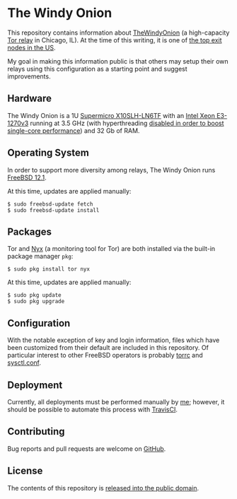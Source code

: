 # The Windy Onion

This repository contains information about [TheWindyOnion](https://metrics.torproject.org/rs.html#details/89094DFA4158C7A1583EC3A332CDCBC74A28CC0E) (a high-capacity [Tor relay](https://2019.www.torproject.org/about/overview.html.en#overview) in Chicago, IL).
At the time of this writing, it is one of [the top exit nodes in the US](https://metrics.torproject.org/rs.html#search/flag:exit%20country:us).

My goal in making this information public is that others may setup their own relays using this configuration as a starting point and suggest improvements.

## Hardware

The Windy Onion is a 1U [Supermicro X10SLH-LN6TF](https://www.supermicro.com/en/products/motherboard/X10SLH-F) with an [Intel Xeon E3-1270v3](https://ark.intel.com/content/www/us/en/ark/products/75056/intel-xeon-processor-e3-1270-v3-8m-cache-3-50-ghz.html) running at 3.5 GHz (with hyperthreading [disabled in order to boost single-core performance](https://www.quora.com/Would-turning-off-hyper-threading-on-an-Intel-Chip-increase-single-core-performance)) and 32 Gb of RAM.

## Operating System

In order to support more diversity among relays, The Windy Onion runs [FreeBSD 12.1](https://www.freebsd.org/).

At this time, updates are applied manually:

    $ sudo freebsd-update fetch
    $ sudo freebsd-update install

## Packages

Tor and [Nyx](https://nyx.torproject.org/) (a monitoring tool for Tor) are both installed via the built-in package manager `pkg`:

    $ sudo pkg install tor nyx

At this time, updates are applied manually:

    $ sudo pkg update
    $ sudo pkg upgrade

## Configuration

With the notable exception of key and login information, files which have been customized from their default are included in this repository. Of particular interest to other FreeBSD operators is probably [torrc](usr/local/etc/tor/torrc) and [sysctl.conf](etc/sysctl.conf).

## Deployment

Currently, all deployments must be performed manually by [me](https://keybase.io/alecdotninja); however, it should be possible to automate this process with [TravisCI](https://travis-ci.org).

## Contributing

Bug reports and pull requests are welcome on [GitHub](https://github.com/PrivacyInPractice/the-windy-onion).

## License

The contents of this repository is [released into the public domain](LICENSE).
